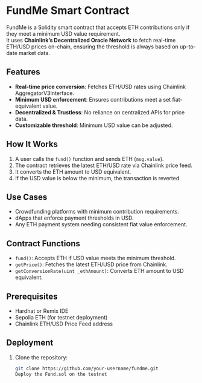 # FundMe Smart Contract

FundMe is a Solidity smart contract that accepts ETH contributions only if they meet a minimum USD value requirement.  
It uses **Chainlink’s Decentralized Oracle Network** to fetch real-time ETH/USD prices on-chain, ensuring the threshold is always based on up-to-date market data.

## Features
- **Real-time price conversion**: Fetches ETH/USD rates using Chainlink AggregatorV3Interface.
- **Minimum USD enforcement**: Ensures contributions meet a set fiat-equivalent value.
- **Decentralized & Trustless**: No reliance on centralized APIs for price data.
- **Customizable threshold**: Minimum USD value can be adjusted.

## How It Works
1. A user calls the `fund()` function and sends ETH (`msg.value`).
2. The contract retrieves the latest ETH/USD rate via Chainlink price feed.
3. It converts the ETH amount to USD equivalent.
4. If the USD value is below the minimum, the transaction is reverted.

## Use Cases
- Crowdfunding platforms with minimum contribution requirements.
- dApps that enforce payment thresholds in USD.
- Any ETH payment system needing consistent fiat value enforcement.

## Contract Functions
- `fund()`: Accepts ETH if USD value meets the minimum threshold.
- `getPrice()`: Fetches the latest ETH/USD price from Chainlink.
- `getConversionRate(uint _ethAmount)`: Converts ETH amount to USD equivalent.

## Prerequisites
- Hardhat or Remix IDE
- Sepolia ETH (for testnet deployment)
- Chainlink ETH/USD Price Feed address

## Deployment
1. Clone the repository:
   ```bash
   git clone https://github.com/your-username/fundme.git
   Deploy the Fund.sol on the testnet
